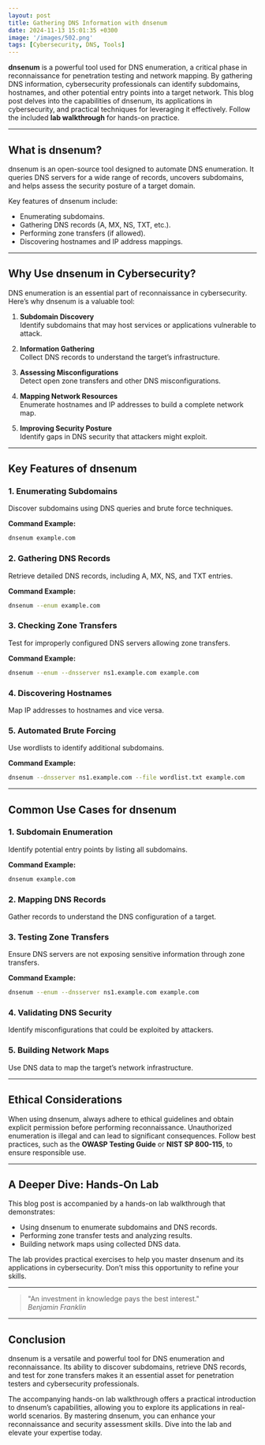 ```yaml
---
layout: post
title: Gathering DNS Information with dnsenum
date: 2024-11-13 15:01:35 +0300
image: '/images/502.png'
tags: [Cybersecurity, DNS, Tools]
---
```


**dnsenum** is a powerful tool used for DNS enumeration, a critical phase in reconnaissance for penetration testing and network mapping. By gathering DNS information, cybersecurity professionals can identify subdomains, hostnames, and other potential entry points into a target network. This blog post delves into the capabilities of dnsenum, its applications in cybersecurity, and practical techniques for leveraging it effectively. Follow the included **lab walkthrough** for hands-on practice.

---

## What is dnsenum?

dnsenum is an open-source tool designed to automate DNS enumeration. It queries DNS servers for a wide range of records, uncovers subdomains, and helps assess the security posture of a target domain.

Key features of dnsenum include:
- Enumerating subdomains.  
- Gathering DNS records (A, MX, NS, TXT, etc.).  
- Performing zone transfers (if allowed).  
- Discovering hostnames and IP address mappings.  

---

## Why Use dnsenum in Cybersecurity?

DNS enumeration is an essential part of reconnaissance in cybersecurity. Here’s why dnsenum is a valuable tool:

1. **Subdomain Discovery**  
   Identify subdomains that may host services or applications vulnerable to attack.

2. **Information Gathering**  
   Collect DNS records to understand the target’s infrastructure.

3. **Assessing Misconfigurations**  
   Detect open zone transfers and other DNS misconfigurations.

4. **Mapping Network Resources**  
   Enumerate hostnames and IP addresses to build a complete network map.

5. **Improving Security Posture**  
   Identify gaps in DNS security that attackers might exploit.

---

## Key Features of dnsenum

### 1. **Enumerating Subdomains**
Discover subdomains using DNS queries and brute force techniques.

**Command Example:**
```bash
dnsenum example.com
```

### 2. **Gathering DNS Records**
Retrieve detailed DNS records, including A, MX, NS, and TXT entries.

**Command Example:**
```bash
dnsenum --enum example.com
```

### 3. **Checking Zone Transfers**
Test for improperly configured DNS servers allowing zone transfers.

**Command Example:**
```bash
dnsenum --enum --dnsserver ns1.example.com example.com
```

### 4. **Discovering Hostnames**
Map IP addresses to hostnames and vice versa.

### 5. **Automated Brute Forcing**
Use wordlists to identify additional subdomains.

**Command Example:**
```bash
dnsenum --dnsserver ns1.example.com --file wordlist.txt example.com
```

---

## Common Use Cases for dnsenum

### 1. **Subdomain Enumeration**
Identify potential entry points by listing all subdomains.

**Command Example:**
```bash
dnsenum example.com
```

### 2. **Mapping DNS Records**
Gather records to understand the DNS configuration of a target.

### 3. **Testing Zone Transfers**
Ensure DNS servers are not exposing sensitive information through zone transfers.

**Command Example:**
```bash
dnsenum --enum --dnsserver ns1.example.com example.com
```

### 4. **Validating DNS Security**
Identify misconfigurations that could be exploited by attackers.

### 5. **Building Network Maps**
Use DNS data to map the target’s network infrastructure.

---

## Ethical Considerations

When using dnsenum, always adhere to ethical guidelines and obtain explicit permission before performing reconnaissance. Unauthorized enumeration is illegal and can lead to significant consequences. Follow best practices, such as the **OWASP Testing Guide** or **NIST SP 800-115**, to ensure responsible use.

---

## A Deeper Dive: Hands-On Lab

This blog post is accompanied by a hands-on lab walkthrough that demonstrates:
- Using dnsenum to enumerate subdomains and DNS records.
- Performing zone transfer tests and analyzing results.
- Building network maps using collected DNS data.

The lab provides practical exercises to help you master dnsenum and its applications in cybersecurity. Don’t miss this opportunity to refine your skills.

---

> "An investment in knowledge pays the best interest."  
> <cite>Benjamin Franklin</cite>

---

## Conclusion

dnsenum is a versatile and powerful tool for DNS enumeration and reconnaissance. Its ability to discover subdomains, retrieve DNS records, and test for zone transfers makes it an essential asset for penetration testers and cybersecurity professionals.

The accompanying hands-on lab walkthrough offers a practical introduction to dnsenum’s capabilities, allowing you to explore its applications in real-world scenarios. By mastering dnsenum, you can enhance your reconnaissance and security assessment skills. Dive into the lab and elevate your expertise today.
